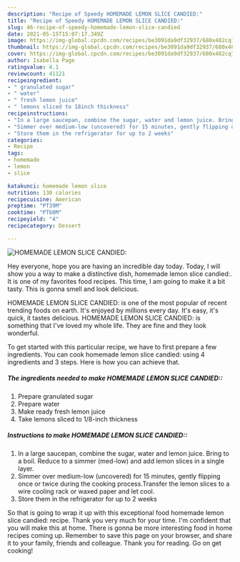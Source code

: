 ```yaml
---
description: "Recipe of Speedy HOMEMADE LEMON SLICE CANDIED:"
title: "Recipe of Speedy HOMEMADE LEMON SLICE CANDIED:"
slug: 46-recipe-of-speedy-homemade-lemon-slice-candied
date: 2021-05-15T15:07:17.349Z
image: https://img-global.cpcdn.com/recipes/be3091da9df32937/680x482cq70/homemade-lemon-slice-candied-recipe-main-photo.jpg
thumbnail: https://img-global.cpcdn.com/recipes/be3091da9df32937/680x482cq70/homemade-lemon-slice-candied-recipe-main-photo.jpg
cover: https://img-global.cpcdn.com/recipes/be3091da9df32937/680x482cq70/homemade-lemon-slice-candied-recipe-main-photo.jpg
author: Isabella Page
ratingvalue: 4.1
reviewcount: 41121
recipeingredient:
- " granulated sugar"
- " water"
- " fresh lemon juice"
- " lemons sliced to 18inch thickness"
recipeinstructions:
- "In a large saucepan, combine the sugar, water and lemon juice. Bring to a boil. Reduce to a simmer (med-low) and add lemon slices in a single layer."
- "Simmer over medium-low (uncovered) for 15 minutes, gently flipping once or twice during the cooking process.Transfer the lemon slices to a wire cooling rack or waxed paper and let cool."
- "Store them in the refrigerator for up to 2 weeks"
categories:
- Recipe
tags:
- homemade
- lemon
- slice

katakunci: homemade lemon slice 
nutrition: 130 calories
recipecuisine: American
preptime: "PT39M"
cooktime: "PT60M"
recipeyield: "4"
recipecategory: Dessert

---
```



![HOMEMADE LEMON SLICE CANDIED:](https://img-global.cpcdn.com/recipes/be3091da9df32937/680x482cq70/homemade-lemon-slice-candied-recipe-main-photo.jpg)

Hey everyone, hope you are having an incredible day today. Today, I will show you a way to make a distinctive dish, homemade lemon slice candied:. It is one of my favorites food recipes. This time, I am going to make it a bit tasty. This is gonna smell and look delicious.



HOMEMADE LEMON SLICE CANDIED: is one of the most popular of recent trending foods on earth. It's enjoyed by millions every day. It's easy, it's quick, it tastes delicious. HOMEMADE LEMON SLICE CANDIED: is something that I've loved my whole life. They are fine and they look wonderful.


To get started with this particular recipe, we have to first prepare a few ingredients. You can cook homemade lemon slice candied: using 4 ingredients and 3 steps. Here is how you can achieve that.

<!--inarticleads1-->

##### The ingredients needed to make HOMEMADE LEMON SLICE CANDIED::

1. Prepare  granulated sugar
1. Prepare  water
1. Make ready  fresh lemon juice
1. Take  lemons sliced to 1/8-inch thickness




<!--inarticleads2-->

##### Instructions to make HOMEMADE LEMON SLICE CANDIED::

1. In a large saucepan, combine the sugar, water and lemon juice. Bring to a boil. Reduce to a simmer (med-low) and add lemon slices in a single layer.
1. Simmer over medium-low (uncovered) for 15 minutes, gently flipping once or twice during the cooking process.Transfer the lemon slices to a wire cooling rack or waxed paper and let cool.
1. Store them in the refrigerator for up to 2 weeks




So that is going to wrap it up with this exceptional food homemade lemon slice candied: recipe. Thank you very much for your time. I'm confident that you will make this at home. There is gonna be more interesting food in home recipes coming up. Remember to save this page on your browser, and share it to your family, friends and colleague. Thank you for reading. Go on get cooking!
